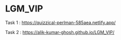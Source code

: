 # LGM_VIP



Task 1 : https://quizzical-perlman-585aea.netlify.app/


Task 2 : https://alik-kumar-ghosh.github.io/LGM_VIP/

